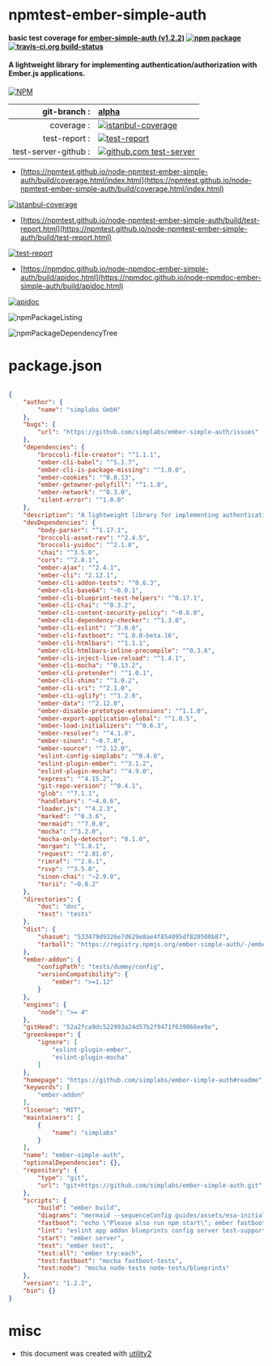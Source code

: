 # npmtest-ember-simple-auth

#### basic test coverage for  [ember-simple-auth (v1.2.2)](https://github.com/simplabs/ember-simple-auth#readme)  [![npm package](https://img.shields.io/npm/v/npmtest-ember-simple-auth.svg?style=flat-square)](https://www.npmjs.org/package/npmtest-ember-simple-auth) [![travis-ci.org build-status](https://api.travis-ci.org/npmtest/node-npmtest-ember-simple-auth.svg)](https://travis-ci.org/npmtest/node-npmtest-ember-simple-auth)

#### A lightweight library for implementing authentication/authorization with Ember.js applications.

[![NPM](https://nodei.co/npm/ember-simple-auth.png?downloads=true&downloadRank=true&stars=true)](https://www.npmjs.com/package/ember-simple-auth)

| git-branch : | [alpha](https://github.com/npmtest/node-npmtest-ember-simple-auth/tree/alpha)|
|--:|:--|
| coverage : | [![istanbul-coverage](https://npmtest.github.io/node-npmtest-ember-simple-auth/build/coverage.badge.svg)](https://npmtest.github.io/node-npmtest-ember-simple-auth/build/coverage.html/index.html)|
| test-report : | [![test-report](https://npmtest.github.io/node-npmtest-ember-simple-auth/build/test-report.badge.svg)](https://npmtest.github.io/node-npmtest-ember-simple-auth/build/test-report.html)|
| test-server-github : | [![github.com test-server](https://npmtest.github.io/node-npmtest-ember-simple-auth/GitHub-Mark-32px.png)](https://npmtest.github.io/node-npmtest-ember-simple-auth/build/app/index.html) | | build-artifacts : | [![build-artifacts](https://npmtest.github.io/node-npmtest-ember-simple-auth/glyphicons_144_folder_open.png)](https://github.com/npmtest/node-npmtest-ember-simple-auth/tree/gh-pages/build)|

- [https://npmtest.github.io/node-npmtest-ember-simple-auth/build/coverage.html/index.html](https://npmtest.github.io/node-npmtest-ember-simple-auth/build/coverage.html/index.html)

[![istanbul-coverage](https://npmtest.github.io/node-npmtest-ember-simple-auth/build/screenCapture.buildCi.browser.%252Ftmp%252Fbuild%252Fcoverage.lib.html.png)](https://npmtest.github.io/node-npmtest-ember-simple-auth/build/coverage.html/index.html)

- [https://npmtest.github.io/node-npmtest-ember-simple-auth/build/test-report.html](https://npmtest.github.io/node-npmtest-ember-simple-auth/build/test-report.html)

[![test-report](https://npmtest.github.io/node-npmtest-ember-simple-auth/build/screenCapture.buildCi.browser.%252Ftmp%252Fbuild%252Ftest-report.html.png)](https://npmtest.github.io/node-npmtest-ember-simple-auth/build/test-report.html)

- [https://npmdoc.github.io/node-npmdoc-ember-simple-auth/build/apidoc.html](https://npmdoc.github.io/node-npmdoc-ember-simple-auth/build/apidoc.html)

[![apidoc](https://npmdoc.github.io/node-npmdoc-ember-simple-auth/build/screenCapture.buildCi.browser.%252Ftmp%252Fbuild%252Fapidoc.html.png)](https://npmdoc.github.io/node-npmdoc-ember-simple-auth/build/apidoc.html)

![npmPackageListing](https://npmtest.github.io/node-npmtest-ember-simple-auth/build/screenCapture.npmPackageListing.svg)

![npmPackageDependencyTree](https://npmtest.github.io/node-npmtest-ember-simple-auth/build/screenCapture.npmPackageDependencyTree.svg)



# package.json

```json

{
    "author": {
        "name": "simplabs GmbH"
    },
    "bugs": {
        "url": "https://github.com/simplabs/ember-simple-auth/issues"
    },
    "dependencies": {
        "broccoli-file-creator": "^1.1.1",
        "ember-cli-babel": "^5.1.7",
        "ember-cli-is-package-missing": "^1.0.0",
        "ember-cookies": "^0.0.13",
        "ember-getowner-polyfill": "^1.1.0",
        "ember-network": "^0.3.0",
        "silent-error": "^1.0.0"
    },
    "description": "A lightweight library for implementing authentication/authorization with Ember.js applications.",
    "devDependencies": {
        "body-parser": "^1.17.1",
        "broccoli-asset-rev": "^2.4.5",
        "broccoli-yuidoc": "^2.1.0",
        "chai": "^3.5.0",
        "cors": "^2.8.1",
        "ember-ajax": "^2.4.1",
        "ember-cli": "2.12.1",
        "ember-cli-addon-tests": "^0.6.3",
        "ember-cli-base64": "~0.0.1",
        "ember-cli-blueprint-test-helpers": "^0.17.1",
        "ember-cli-chai": "^0.3.2",
        "ember-cli-content-security-policy": "~0.6.0",
        "ember-cli-dependency-checker": "^1.3.0",
        "ember-cli-eslint": "^3.0.0",
        "ember-cli-fastboot": "^1.0.0-beta.16",
        "ember-cli-htmlbars": "^1.1.1",
        "ember-cli-htmlbars-inline-precompile": "^0.3.6",
        "ember-cli-inject-live-reload": "^1.4.1",
        "ember-cli-mocha": "^0.13.2",
        "ember-cli-pretender": "^1.0.1",
        "ember-cli-shims": "^1.0.2",
        "ember-cli-sri": "^2.1.0",
        "ember-cli-uglify": "^1.2.0",
        "ember-data": "^2.12.0",
        "ember-disable-prototype-extensions": "^1.1.0",
        "ember-export-application-global": "^1.0.5",
        "ember-load-initializers": "^0.6.3",
        "ember-resolver": "^4.1.0",
        "ember-sinon": "~0.7.0",
        "ember-source": "^2.12.0",
        "eslint-config-simplabs": "^0.4.0",
        "eslint-plugin-ember": "^3.1.2",
        "eslint-plugin-mocha": "^4.9.0",
        "express": "^4.15.2",
        "git-repo-version": "^0.4.1",
        "glob": "^7.1.1",
        "handlebars": "~4.0.6",
        "loader.js": "^4.2.3",
        "marked": "^0.3.6",
        "mermaid": "^7.0.0",
        "mocha": "^3.2.0",
        "mocha-only-detector": "0.1.0",
        "morgan": "^1.8.1",
        "request": "^2.81.0",
        "rimraf": "^2.6.1",
        "rsvp": "^3.5.0",
        "sinon-chai": "~2.9.0",
        "torii": "~0.8.2"
    },
    "directories": {
        "doc": "doc",
        "test": "tests"
    },
    "dist": {
        "shasum": "533479d9326e7d629e8ae4f854095df820500b87",
        "tarball": "https://registry.npmjs.org/ember-simple-auth/-/ember-simple-auth-1.2.2.tgz"
    },
    "ember-addon": {
        "configPath": "tests/dummy/config",
        "versionCompatibility": {
            "ember": ">=1.12"
        }
    },
    "engines": {
        "node": ">= 4"
    },
    "gitHead": "52a2fca9dc522993a24d57b2f9471f639066ee9e",
    "greenkeeper": {
        "ignore": [
            "eslint-plugin-ember",
            "eslint-plugin-mocha"
        ]
    },
    "homepage": "https://github.com/simplabs/ember-simple-auth#readme",
    "keywords": [
        "ember-addon"
    ],
    "license": "MIT",
    "maintainers": [
        {
            "name": "simplabs"
        }
    ],
    "name": "ember-simple-auth",
    "optionalDependencies": {},
    "repository": {
        "type": "git",
        "url": "git+https://github.com/simplabs/ember-simple-auth.git"
    },
    "scripts": {
        "build": "ember build",
        "diagrams": "mermaid --sequenceConfig guides/assets/esa-initial-flow.config.json --width 2400 -o guides/assets guides/assets/esa-initial-flow.txt",
        "fastboot": "echo \"Please also run npm start\"; ember fastboot --serve-assets",
        "lint": "eslint app addon blueprints config server test-support tests *.js",
        "start": "ember server",
        "test": "ember test",
        "test:all": "ember try:each",
        "test:fastboot": "mocha fastboot-tests",
        "test:node": "mocha node-tests node-tests/blueprints"
    },
    "version": "1.2.2",
    "bin": {}
}
```



# misc
- this document was created with [utility2](https://github.com/kaizhu256/node-utility2)
